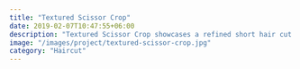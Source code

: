 ```yaml
---
title: "Textured Scissor Crop"
date: 2019-02-07T10:47:55+06:00
description: "Textured Scissor Crop showcases a refined short hair cut with textured details and subtle buzz cut influence."
image: "/images/project/textured-scissor-crop.jpg"
category: "Haircut"
---
```

